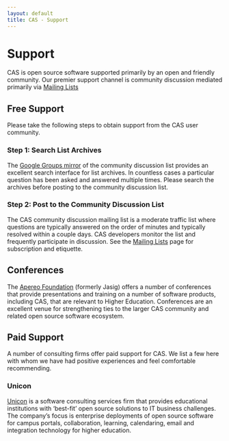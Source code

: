 ```yaml
---
layout: default
title: CAS - Support
---
```

# Support
CAS is open source software supported primarily by an open and friendly community.
Our premier support channel is community discussion mediated primarily via
[Mailing Lists](Mailing-Lists.html)

## Free Support
Please take the following steps to obtain support from the CAS user community.

### Step 1: Search List Archives
The [Google Groups mirror](https://groups.google.com/forum/#!forum/jasig-cas-user) of the community discussion list
provides an excellent search interface for list archives.
In countless cases a particular question has been asked and answered multiple times.
Please search the archives before posting to the community discussion list.

### Step 2: Post to the Community Discussion List
The CAS community discussion mailing list is a moderate traffic list where questions are typically answered on the
order of minutes and typically resolved within a couple days. CAS developers monitor the list and frequently
participate in discussion. See the [Mailing Lists](Mailing-Lists.html) page for subscription and etiquette.

## Conferences
The [Apereo Foundation](http://www.apereo.org/) (formerly Jasig) offers a number of conferences that provide
presentations and training on a number of software products, including CAS, that are relevant to Higher Education.
Conferences are an excellent venue for strengthening ties to the larger CAS community and related open source software
ecosystem.

## Paid Support
A number of consulting firms offer paid support for CAS. We list a few here with whom we have had positive experiences
and feel comfortable recommending.

### Unicon
[Unicon](http://www.unicon.net/) is a software consulting services firm that provides educational institutions with
‘best-fit’ open source solutions to IT business challenges. The company’s focus is enterprise deployments of open
source software for campus portals, collaboration, learning, calendaring, email and integration technology for
higher education.
